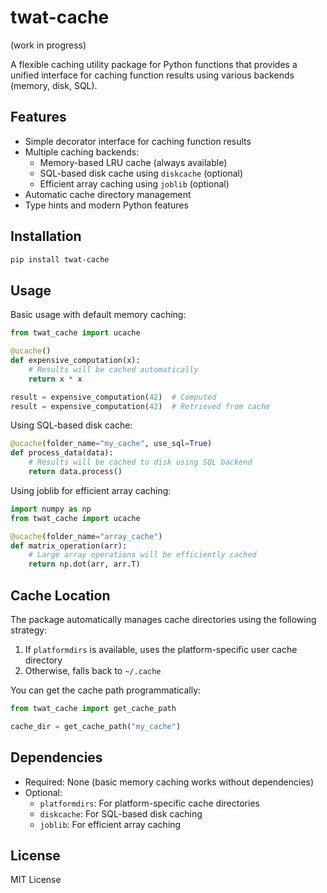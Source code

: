 # twat-cache

(work in progress)

A flexible caching utility package for Python functions that provides a unified interface for caching function results using various backends (memory, disk, SQL).

## Features

- Simple decorator interface for caching function results
- Multiple caching backends:
  - Memory-based LRU cache (always available)
  - SQL-based disk cache using `diskcache` (optional)
  - Efficient array caching using `joblib` (optional)
- Automatic cache directory management
- Type hints and modern Python features

## Installation

```bash
pip install twat-cache
```

## Usage

Basic usage with default memory caching:

```python
from twat_cache import ucache

@ucache()
def expensive_computation(x):
    # Results will be cached automatically
    return x * x

result = expensive_computation(42)  # Computed
result = expensive_computation(42)  # Retrieved from cache
```

Using SQL-based disk cache:

```python
@ucache(folder_name="my_cache", use_sql=True)
def process_data(data):
    # Results will be cached to disk using SQL backend
    return data.process()
```

Using joblib for efficient array caching:

```python
import numpy as np
from twat_cache import ucache

@ucache(folder_name="array_cache")
def matrix_operation(arr):
    # Large array operations will be efficiently cached
    return np.dot(arr, arr.T)
```

## Cache Location

The package automatically manages cache directories using the following strategy:

1. If `platformdirs` is available, uses the platform-specific user cache directory
2. Otherwise, falls back to `~/.cache`

You can get the cache path programmatically:

```python
from twat_cache import get_cache_path

cache_dir = get_cache_path("my_cache")
```

## Dependencies

- Required: None (basic memory caching works without dependencies)
- Optional:
  - `platformdirs`: For platform-specific cache directories
  - `diskcache`: For SQL-based disk caching
  - `joblib`: For efficient array caching

## License

MIT License 